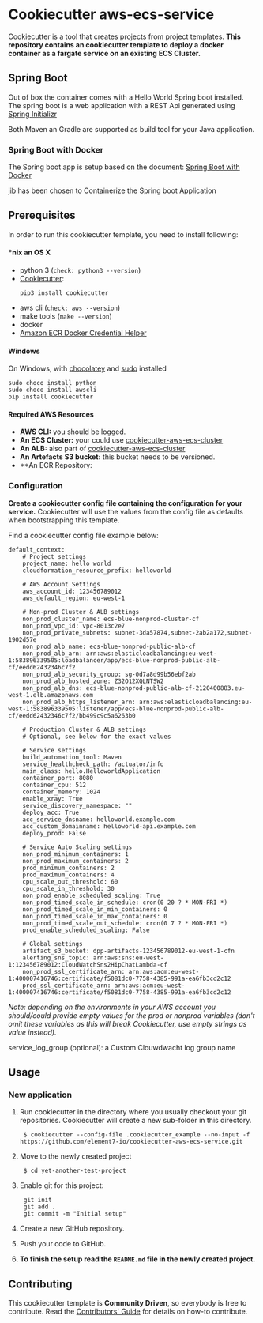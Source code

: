 # Cookiecutter aws-ecs-service

Cookiecutter is a tool that creates projects from project templates. **This repository contains an cookiecutter template to deploy a docker container as a fargate service on an existing ECS Cluster.**

## Spring Boot
Out of box the  container comes with a Hello World Spring boot installed.
The spring boot is a web application with a REST Api generated using [Spring Initializr](https://start.spring.io/)

Both Maven an Gradle are supported as build tool for your Java application.  

### Spring Boot with Docker
The Spring boot app is setup based on the document: [Spring Boot with Docker](https://spring.io/guides/gs/spring-boot-docker/)

[jib](https://github.com/GoogleContainerTools/jib) has been chosen to Containerize the Spring boot Application


## Prerequisites

In order to run this cookiecutter template, you need to install following:

#### \*nix an OS X

- python 3 (`check: python3 --version`)
- [Cookiecutter](https://github.com/audreyr/cookiecutter):
	```
	pip3 install cookiecutter
	```
- aws cli (`check: aws --version`)
- make tools (`make --version`)
- docker
- [Amazon ECR Docker Credential Helper](https://github.com/awslabs/amazon-ecr-credential-helper)

#### Windows

On Windows, with [chocolatey](https://chocolatey.org) and [sudo](https://chocolatey.org/packages/sudo) installed 

```
sudo choco install python
sudo choco install awscli
pip install cookiecutter
```

#### Required AWS Resources

- **AWS CLI:** you should be logged.
- **An ECS Cluster:** your could use [cookiecutter-aws-ecs-cluster](https://github.com/element7-io/cookiecutter-aws-ecs-cluster)
- **An ALB:** also part of [cookiecutter-aws-ecs-cluster](https://github.com/element7-io/cookiecutter-aws-ecs-cluster)
- **An Artefacts S3 bucket:** this bucket needs to be versioned.
- **An ECR Repository:


### Configuration

**Create a cookiecutter config file containing the configuration for your service.** Cookiecutter will use the values from the config file as defaults when bootstrapping this template.

Find a cookiecutter config file example below:
```
default_context:
    # Project settings
    project_name: hello world
    cloudformation_resource_prefix: helloworld

    # AWS Account Settings
    aws_account_id: 123456789012
    aws_default_region: eu-west-1

    # Non-prod Cluster & ALB settings
    non_prod_cluster_name: ecs-blue-nonprod-cluster-cf
    non_prod_vpc_id: vpc-8013c2e7
    non_prod_private_subnets: subnet-3da57874,subnet-2ab2a172,subnet-1902d57e
    non_prod_alb_name: ecs-blue-nonprod-public-alb-cf
    non_prod_alb_arn: arn:aws:elasticloadbalancing:eu-west-1:583896339505:loadbalancer/app/ecs-blue-nonprod-public-alb-cf/eedd62432346c7f2
    non_prod_alb_security_group: sg-0d7a8d99b56ebf2ab
    non_prod_alb_hosted_zone: Z32O12XQLNTSW2
    non_prod_alb_dns: ecs-blue-nonprod-public-alb-cf-2120400883.eu-west-1.elb.amazonaws.com
    non_prod_alb_https_listener_arn: arn:aws:elasticloadbalancing:eu-west-1:583896339505:listener/app/ecs-blue-nonprod-public-alb-cf/eedd62432346c7f2/bb499c9c5a6263b0

    # Production Cluster & ALB settings
    # Optional, see below for the exact values

    # Service settings
    build_automation_tool: Maven
    service_healthcheck_path: /actuator/info
    main_class: hello.HelloworldApplication
    container_port: 8080
    container_cpu: 512
    container_memory: 1024
    enable_xray: True
    service_discovery_namespace: ""
    deploy_acc: True
    acc_service_dnsname: helloworld.example.com
    acc_custom_domainname: helloworld-api.example.com
    deploy_prod: False

    # Service Auto Scaling settings
    non_prod_minimum_containers: 1
    non_prod_maximum_containers: 2
    prod_minimum_containers: 2
    prod_maximum_containers: 4
    cpu_scale_out_threshold: 60
    cpu_scale_in_threshold: 30
    non_prod_enable_scheduled_scaling: True
    non_prod_timed_scale_in_schedule: cron(0 20 ? * MON-FRI *)
    non_prod_timed_scale_in_min_containers: 0
    non_prod_timed_scale_in_max_containers: 0
    non_prod_timed_scale_out_schedule: cron(0 7 ? * MON-FRI *)
    prod_enable_scheduled_scaling: False

    # Global settings
    artifact_s3_bucket: dpp-artifacts-123456789012-eu-west-1-cfn
    alerting_sns_topic: arn:aws:sns:eu-west-1:123456789012:CloudWatchSns2HipChatLambda-cf
    non_prod_ssl_certificate_arn: arn:aws:acm:eu-west-1:400007416746:certificate/f5081dc0-7758-4385-991a-ea6fb3cd2c12
    prod_ssl_certificate_arn: arn:aws:acm:eu-west-1:400007416746:certificate/f5081dc0-7758-4385-991a-ea6fb3cd2c12
```

*Note: depending on the environments in your AWS account you should/could provide empty values for the prod or nonprod variables (don't omit these variables as this will break Cookiecutter, use empty strings as value instead).*

service_log_group (optional): a Custom Clouwdwacht log group name

## Usage

### New application

1. Run cookiecutter in the directory where you usually checkout your git repositories. Cookiecutter will create a new sub-folder in this directory. 

        $ cookiecutter --config-file .cookiecutter_example --no-input -f https://github.com/element7-io/cookiecutter-aws-ecs-service.git
1. Move to the newly created project

        $ cd yet-another-test-project

1. Enable git for this project:

        git init
        git add .
        git commit -m "Initial setup"

1. Create a new GitHub repository.
1. Push your code to GitHub.
1. **To finish the setup read the `README.md` file in the newly created project.**


## Contributing
This cookiecutter template is **Community Driven**, so everybody is free to contribute. Read the [Contributors' Guide](CONTRIBUTING.md) for details on how-to contribute.
